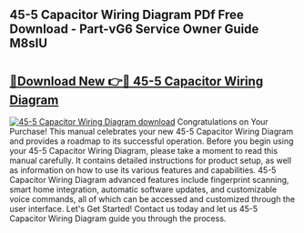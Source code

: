 ## 45-5 Capacitor Wiring Diagram PDf Free Download - Part-vG6 Service Owner Guide M8sIU

# <h2><a href="http://dfsyl1.blite.top/?on=45-5+Capacitor+Wiring+Diagram">🔗Download New 👉🔴 45-5 Capacitor Wiring Diagram</a></h2>

[![45-5 Capacitor Wiring Diagram download](https://i.imgur.com/lujVjoI.png)](http://dfsyl1.blite.top/?on=45-5+Capacitor+Wiring+Diagram)
Congratulations on Your Purchase! This manual celebrates your new 45-5 Capacitor Wiring Diagram and provides a roadmap to its successful operation. Before you begin using your 45-5 Capacitor Wiring Diagram, please take a moment to read this manual carefully. It contains detailed instructions for product setup, as well as information on how to use its various features and capabilities. 45-5 Capacitor Wiring Diagram advanced features include fingerprint scanning, smart home integration, automatic software updates, and customizable voice commands, all of which can be accessed and customized through the user interface. Let's Get Started! Contact us today and let us 45-5 Capacitor Wiring Diagram guide you through the process.

